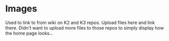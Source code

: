 # Images
Used to link to from wiki on K2 and K3 repos. Upload files here and link there. Didn't want to upload more files to those repos to simply display how the home page looks...
